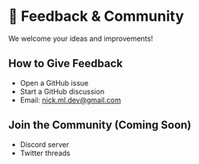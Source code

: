 # 💬 Feedback & Community

We welcome your ideas and improvements!

## How to Give Feedback
- Open a GitHub issue
- Start a GitHub discussion
- Email: nick.ml.dev@gmail.com

## Join the Community (Coming Soon)
- Discord server
- Twitter threads